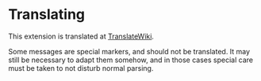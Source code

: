 # Translating

This extension is translated at [TranslateWiki](https://translatewiki.net/wiki/Special:Translate/mwgithub-moddoc).

Some messages are special markers, and should not be translated. It may still be necessary to adapt them somehow, and in those cases special care must be taken to not disturb normal parsing.
